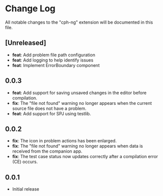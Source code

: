 # Change Log

All notable changes to the "cph-ng" extension will be documented in this file.

## [Unreleased]

-   **feat**: Add problem file path configuration
-   **feat**: Add logging to help identify issues
-   **feat**: Implement ErrorBoundary component

## 0.0.3

-   **feat**: Add support for saving unsaved changes in the editor before
    compilation.
-   **fix**: The "file not found" warning no longer appears when the current
    source file does not have a problem.
-   **feat**: Add support for SPJ using testlib.

## 0.0.2

-   **fix**: The icon in problem actions has been enlarged.
-   **fix**: The "file not found" warning no longer appears when data is
    received from the companion app.
-   **fix**: The test case status now updates correctly after a compilation
    error (CE) occurs.

## 0.0.1

-   Initial release
